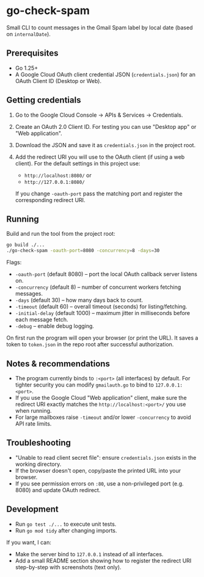 # go-check-spam

Small CLI to count messages in the Gmail Spam label by local date (based on `internalDate`).

## Prerequisites

- Go 1.25+
- A Google Cloud OAuth client credential JSON (`credentials.json`) for an OAuth Client ID (Desktop or Web).

## Getting credentials

1. Go to the Google Cloud Console → APIs & Services → Credentials.
2. Create an OAuth 2.0 Client ID. For testing you can use "Desktop app" or "Web application".
3. Download the JSON and save it as `credentials.json` in the project root.
4. Add the redirect URI you will use to the OAuth client (if using a web client). For the default settings in this project use:

   - `http://localhost:8080/` or
   - `http://127.0.0.1:8080/`

   If you change `-oauth-port` pass the matching port and register the corresponding redirect URI.

## Running

Build and run the tool from the project root:

```bash
go build ./...
./go-check-spam -oauth-port=8080 -concurrency=8 -days=30
```

Flags:

- `-oauth-port` (default 8080) – port the local OAuth callback server listens on.
- `-concurrency` (default 8) – number of concurrent workers fetching messages.
- `-days` (default 30) – how many days back to count.
- `-timeout` (default 60) – overall timeout (seconds) for listing/fetching.
- `-initial-delay` (default 1000) – maximum jitter in milliseconds before each message fetch.
- `-debug` – enable debug logging.

On first run the program will open your browser (or print the URL). It saves a token to `token.json` in the repo root after successful authorization.

## Notes & recommendations

- The program currently binds to `:<port>` (all interfaces) by default. For tighter security you can modify `gmailauth.go` to bind to `127.0.0.1:<port>`.
- If you use the Google Cloud "Web application" client, make sure the redirect URI exactly matches the `http://localhost:<port>/` you use when running.
- For large mailboxes raise `-timeout` and/or lower `-concurrency` to avoid API rate limits.

## Troubleshooting

- "Unable to read client secret file": ensure `credentials.json` exists in the working directory.
- If the browser doesn't open, copy/paste the printed URL into your browser.
- If you see permission errors on `:80`, use a non-privileged port (e.g. 8080) and update OAuth redirect.

## Development

- Run `go test ./...` to execute unit tests.
- Run `go mod tidy` after changing imports.

If you want, I can:

- Make the server bind to `127.0.0.1` instead of all interfaces.
- Add a small README section showing how to register the redirect URI step-by-step with screenshots (text only).
